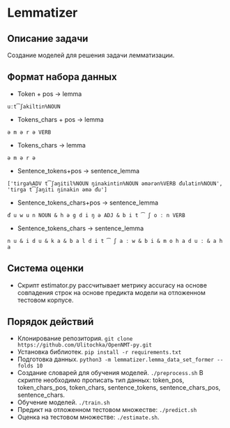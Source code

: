 Lemmatizer
==========================================

## Описание задачи

Создание моделей для решения задачи лемматизации.

## Формат набора данных

- Token + pos -> lemma
```
uːt͡ʃakiltin%NOUN
```

- Tokens_chars + pos -> lemma
```
ə m ə r ə VERB
```

- Tokens_chars -> lemma
```
ə m ə r ə
```

- Sentence_tokens+pos -> sentence_lemma
```
['tirga%ADV t͡ʃaŋitil%NOUN ŋinakintin%NOUN əmərən%VERB ďulatin%NOUN', 'tirga t͡ʃaŋiti ŋinakin əmə ďu']
```

- Sentence_tokens_chars+pos -> sentence_lemma
```
ď u w u n NOUN & h ə g d i ŋ ə ADJ & b i t ͡ ʃ o ː n VERB
```

- Sentence_tokens_chars -> sentence_lemma
```
n u & i d u & k a & b a l d i t ͡ ʃ a ː w & b i & m o h a d u ː & a h a
```

## Система оценки

- Скрипт estimator.py рассчитывает метрику accuracy на основе совпадения строк на основе предикта модели на отложенном
тестовом корпусе.


## Порядок действий

- Клонирование репозитория. `git clone https://github.com/Ulitochka/OpenNMT-py.git`
- Установка библиотек. `pip install -r requirements.txt`
- Подготовка данных. `python3 -m lemmatizer.lemma_data_set_former --folds 10`
- Создание словарей для обучения моделей. `./preprocess.sh` В скрипте необходимо прописать тип данных: token_pos, token_chars_pos, 
token_chars, sentence_tokens, sentence_chars_pos, sentence_chars.
- Обучение моделей. `./train.sh`
- Предикт на отложенном тестовом множестве: `./predict.sh` 
- Оценка на тестовом множестве: `./estimate.sh`. 
